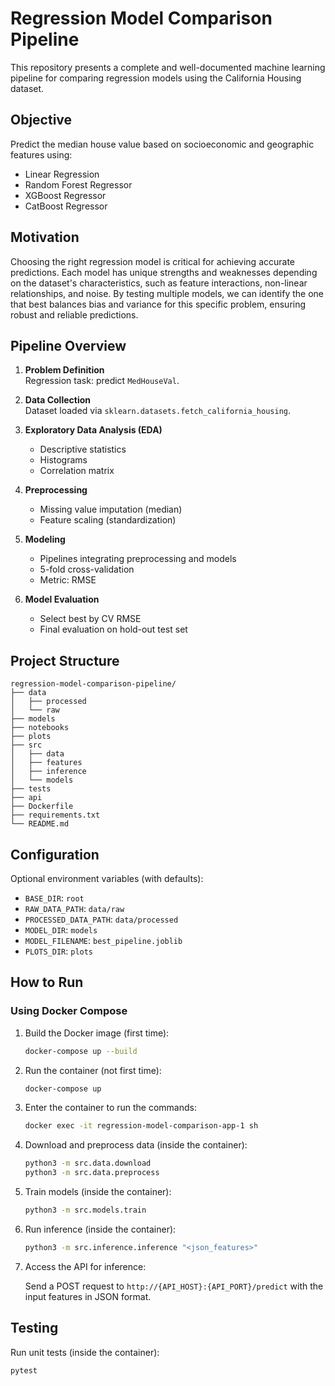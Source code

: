 # Regression Model Comparison Pipeline

This repository presents a complete and well-documented machine learning pipeline for comparing regression models using the California Housing dataset.

## Objective

Predict the median house value based on socioeconomic and geographic features using:

* Linear Regression
* Random Forest Regressor
* XGBoost Regressor
* CatBoost Regressor

## Motivation

Choosing the right regression model is critical for achieving accurate predictions. Each model has unique strengths and weaknesses depending on the dataset's characteristics, such as feature interactions, non-linear relationships, and noise. By testing multiple models, we can identify the one that best balances bias and variance for this specific problem, ensuring robust and reliable predictions.

## Pipeline Overview

1. **Problem Definition**  
   Regression task: predict `MedHouseVal`.

2. **Data Collection**  
   Dataset loaded via `sklearn.datasets.fetch_california_housing`.

3. **Exploratory Data Analysis (EDA)**  
   - Descriptive statistics  
   - Histograms  
   - Correlation matrix

4. **Preprocessing**  
   - Missing value imputation (median)  
   - Feature scaling (standardization)

5. **Modeling**  
   - Pipelines integrating preprocessing and models  
   - 5-fold cross-validation  
   - Metric: RMSE

6. **Model Evaluation**  
   - Select best by CV RMSE  
   - Final evaluation on hold-out test set

## Project Structure

```
regression-model-comparison-pipeline/
├── data
│   ├── processed
│   └── raw
├── models
├── notebooks
├── plots
├── src
│   ├── data
│   ├── features
│   ├── inference
│   └── models
├── tests
├── api
├── Dockerfile
├── requirements.txt
└── README.md
```

## Configuration

Optional environment variables (with defaults):

- `BASE_DIR`: `root`
- `RAW_DATA_PATH`: `data/raw`
- `PROCESSED_DATA_PATH`: `data/processed`
- `MODEL_DIR`: `models`
- `MODEL_FILENAME`: `best_pipeline.joblib`
- `PLOTS_DIR`: `plots`

## How to Run

### Using Docker Compose

1. Build the Docker image (first time):

   ```bash
   docker-compose up --build
   ```

2. Run the container (not first time):

   ```bash
   docker-compose up
   ```

3. Enter the container to run the commands:
   ```bash
   docker exec -it regression-model-comparison-app-1 sh
   ```

4. Download and preprocess data (inside the container):

   ```bash
   python3 -m src.data.download
   python3 -m src.data.preprocess
   ```

5. Train models (inside the container):

   ```bash
   python3 -m src.models.train
   ```

6. Run inference (inside the container):

   ```bash
   python3 -m src.inference.inference "<json_features>"
   ```

7. Access the API for inference:

   Send a POST request to `http://{API_HOST}:{API_PORT}/predict` with the input features in JSON format.

## Testing

Run unit tests (inside the container):

```bash
pytest
```
